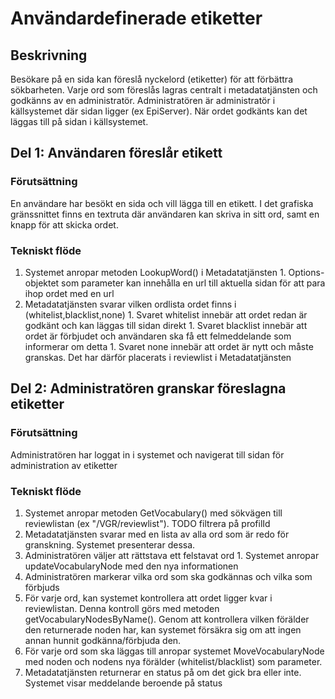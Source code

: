 # Användardefinerade etiketter #

## Beskrivning ##
Besökare på en sida kan föreslå nyckelord (etiketter) för att förbättra sökbarheten. Varje ord som föreslås lagras centralt i metadatatjänsten och godkänns av en administratör. Administratören är administratör i källsystemet där sidan ligger (ex EpiServer). När ordet godkänts kan det läggas till på sidan i källsystemet.

## Del 1: Användaren föreslår etikett ##

### Förutsättning ###
En användare har besökt en sida och vill lägga till en etikett. I det grafiska gränssnittet finns en textruta där användaren  kan skriva in sitt ord, samt en knapp för att skicka ordet.

### Tekniskt flöde ###
  1. Systemet anropar metoden LookupWord() i Metadatatjänsten
    1. Options-objektet som parameter kan innehålla en url till aktuella sidan för att para ihop ordet med en url
  1. Metadatatjänsten svarar vilken ordlista ordet finns i (whitelist,blacklist,none)
    1. Svaret whitelist innebär att ordet redan är godkänt och kan läggas till sidan direkt
    1. Svaret blacklist innebär att ordet är förbjudet och användaren ska få ett felmeddelande som informerar om detta
    1. Svaret none innebär att ordet är nytt och måste granskas. Det har därför placerats i reviewlist i Metadatatjänsten

## Del 2: Administratören granskar föreslagna etiketter ##

### Förutsättning ###
Administratören har loggat in i systemet och navigerat till sidan för administration av etiketter

### Tekniskt flöde ###
  1. Systemet anropar metoden GetVocabulary() med sökvägen till reviewlistan (ex "/VGR/reviewlist"). TODO filtrera på profilId
  1. Metadatatjänsten svarar med en lista av alla ord som är redo för granskning. Systemet presenterar dessa.
  1. Administratören väljer att rättstava ett felstavat ord
    1. Systemet anropar updateVocabularyNode med den nya informationen
  1. Administratören markerar vilka ord som ska godkännas och vilka som förbjuds
  1. För varje ord, kan systemet kontrollera att ordet ligger kvar i reviewlistan. Denna kontroll görs med metoden getVocabularyNodesByName(). Genom att kontrollera vilken förälder den returnerade noden har, kan systemet försäkra sig om att ingen annan hunnit godkänna/förbjuda den.
  1. För varje ord som ska läggas till anropar systemet MoveVocabularyNode med noden och nodens nya förälder (whitelist/blacklist) som parameter.
  1. Metadatatjänsten returnerar en status på om det gick bra eller inte. Systemet visar meddelande beroende på status